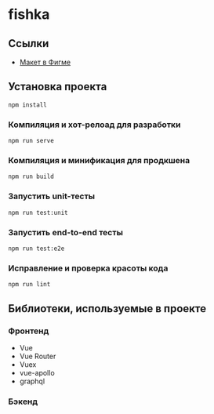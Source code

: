 # fishka

## Ссылки

- [Макет в Фигме](https://www.figma.com/file/xNlbSw5qeABBaTI40tbzvN/%D0%A4%D0%B8%D1%88%D0%BA%D0%B0?node-id=0%3A1)

## Установка проекта

```
npm install
```

### Компиляция и хот-релоад для разработки

```
npm run serve
```

### Компиляция и минификация для продкшена

```
npm run build
```

### Запустить unit-тесты

```
npm run test:unit
```

### Запустить end-to-end тесты

```
npm run test:e2e
```

### Исправление и проверка красоты кода

```
npm run lint
```

## Библиотеки, используемые в проекте

### Фронтенд

- Vue
- Vue Router
- Vuex
- vue-apollo
- graphql


### Бэкенд
